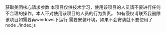 获取美团核心请求参数
本项目仅供技术学习，使用该项目的人员请不要进行任何不合理的操作。本人不对使用该项目的人员的行为负责。
如有侵权请联系我删除
该项目如需要再windows下运行 需要安装环境，如果不会安装就不要使用了
node ./index.js